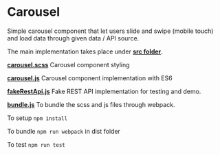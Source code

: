# Carousel

Simple carousel component that let users slide and swipe (mobile touch) and load data through given data / API source.

The main implementation takes place under [**src folder**](https://github.com/alpernakin/Carousel/tree/master/src).

[**carousel.scss**](https://github.com/alpernakin/Carousel/blob/master/src/carousel.scss) Carousel component styling

[**carousel.js**](https://github.com/alpernakin/Carousel/blob/master/src/carousel.js) Carousel component implementation with ES6

[**fakeRestApi.js**](https://github.com/alpernakin/Carousel/blob/master/src/fakeRestApi.js) Fake REST API implementation for testing and demo.

[**bundle.js**](https://github.com/alpernakin/Carousel/blob/master/src/bundle.js) To bundle the scss and js files through webpack.

To setup `npm install`

To bundle `npm run webpack` in dist folder

To test `npm run test`
